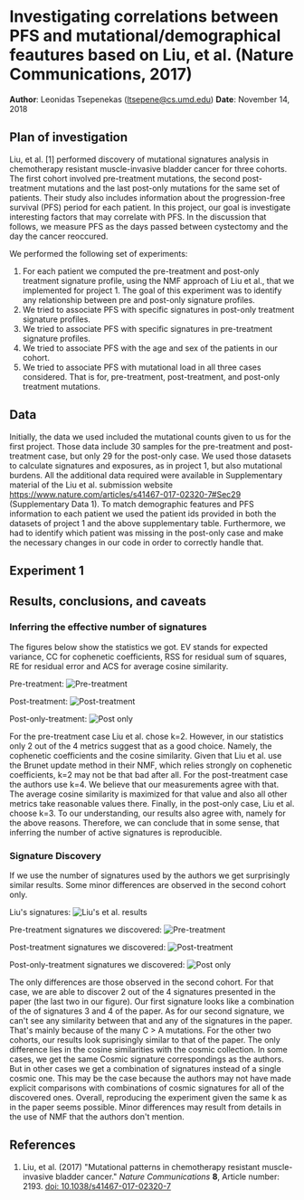 # Investigating correlations between PFS and mutational/demographical feautures based on Liu, et al. (Nature Communications, 2017)

**Author**: Leonidas Tsepenekas ([ltsepene@cs.umd.edu](mailto:ltsepene@cs.umd.edu))
**Date**: November 14, 2018

## Plan of investigation

Liu, et al. [1] performed discovery of mutational signatures analysis in chemotherapy resistant muscle-invasive bladder cancer for three cohorts. The first cohort involved pre-treatment mutations, the second post-treatment mutations and the last post-only mutations for the same set of patients. Their study also includes information about the progression-free survival (PFS) period for each patient. In this project, our goal is investigate interesting factors that may correlate with PFS. In the discussion that follows, we measure PFS as the days passed between cystectomy and the day the cancer reoccured. 

We performed the following set of experiments:
1. For each patient we computed the pre-treatment and post-only treatment signature profile, using the NMF approach of Liu et al., that we implemented for project 1. The goal of this experiment was to identify any relationship between pre and post-only signature profiles.
2. We tried to associate PFS with specific signatures in post-only treatment signature profiles. 
3. We tried to associate PFS with specific signatures in pre-treatment signature profiles. 
4. We tried to associate PFS with the age and sex of the patients in our cohort.
5. We tried to associate PFS with mutational load in all three cases considered. That is for, pre-treatment, post-treatment, and post-only treatment mutations.

## Data
Initially, the data we used included the mutational counts given to us for the first project. Those data include 30 samples for the pre-treatment and post-treatment case, but only 29 for the post-only case. We used those datasets to calculate signatures and exposures, as in project 1, but also mutational burdens. All the additional data required were available in Supplementary material of the Liu et al. submission website https://www.nature.com/articles/s41467-017-02320-7#Sec29 (Supplementary Data 1). To match demographic features and PFS information to each patient we used the patient ids provided in both the datasets of project 1 and the above supplementary table. Furthermore, we had to identify which patient was missing in the post-only case and make the necessary changes in our code in order to correctly handle that.

## Experiment 1 


## Results, conclusions, and caveats

### Inferring the effective number of signatures

The figures below show the statistics we got. EV stands for expected variance, CC for cophenetic coefficients, RSS for residual sum of squares, RE for residual error and
ACS for average cosine similarity.

Pre-treatment:
![Pre-treatment](pre-k.jpg)

Post-treatment:
![Post-treatment](post-k.jpg)

Post-only-treatment:
![Post only](post-only-k.jpg)

For the pre-treatment case Liu et al. chose k=2. However, in our statistics only 2 out of the 4 metrics suggest that as a good choice. Namely, the cophenetic coefficients 
and the cosine similarity. Given that Liu et al. use the Brunet update method in their NMF, which relies strongly on cophenetic coefficients, k=2 may not be that bad after all.
For the post-treatment case the authors use k=4. We believe that our measurements agree with that. The average cosine similarity is maximized for that value and also all
other metrics take reasonable values there. Finally, in the post-only case, Liu et al. choose k=3. To our understanding, our results also agree with, namely for the above reasons.
Therefore, we can conclude that in some sense, that inferring the number of active signatures is reproducible.

### Signature Discovery

If we use the number of signatures used by the authors we get surprisingly similar results. Some minor differences are observed in the second cohort only. 

Liu's signatures:
![Liu's et al. results](Liu.jpg) 

Pre-treatment signatures we discovered:
![Pre-treatment](pre.jpg)

Post-treatment signatures we discovered:
![Post-treatment](post.jpg)

Post-only-treatment signatures we discovered:
![Post only](post-only.jpg)

The only differences are those observed in the second cohort. For that case, we are able to discover 2 out of the 4 signatures presented in the paper (the last two in
our figure). Our first signature looks like a combination of the of signatures 3 and 4 of the paper. As for our second signature, we can't see any similarity between that
and any of the signatures in the paper. That's mainly because of the many C > A mutations. For the other two cohorts, our results look suprisingly similar to that of the 
paper. The only difference lies in the cosine similarities with the cosmic collection. In some cases, we get the same Cosmic signature correspondings as the authors. But 
in other cases we get a combination of signatures instead of a single cosmic one. This may be the case because the authors may not have made explicit comparisons with combinations
of cosmic signatures for all of the discovered ones. Overall, reproducing the experiment given the same k as in the paper seems possible. Minor differences may result from
details in the use of NMF that the authors don't mention.

## References
1. Liu, et al. (2017) "Mutational patterns in chemotherapy resistant muscle-invasive bladder cancer." _Nature Communications_ **8**, Article number: 2193. [doi: 10.1038/s41467-017-02320-7](https://doi.org/10.1038/s41467-017-02320-7)
